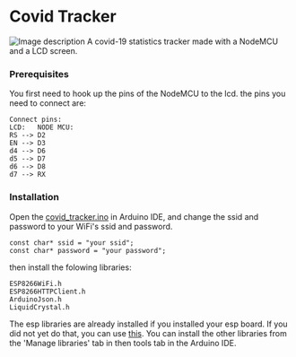 # Covid Tracker
![Image description](https://i.ibb.co/X5tR3qB/20200420-161333.jpg)
A covid-19 statistics tracker made with a NodeMCU and a LCD screen.
### Prerequisites

You first need to hook up the pins of the NodeMCU to the lcd. the pins you need to connect are:
```
Connect pins:
LCD:   NODE MCU:
RS --> D2
EN --> D3
d4 --> D6
d5 --> D7
d6 --> D8
d7 --> RX
```

### Installation
Open the [covid_tracker.ino](https://github.com/maantjemol/Covid_Tracker/blob/master/Covid_Tracker.ino) in Arduino IDE, and change the ssid and password to your WiFi's ssid and password. 

```
const char* ssid = "your ssid";
const char* password = "your password";
```

then install the folowing libraries:
```
ESP8266WiFi.h
ESP8266HTTPClient.h
ArduinoJson.h
LiquidCrystal.h
```
The esp libraries are already installed if you installed your esp board. If you did not yet do that, you can use [this](https://randomnerdtutorials.com/how-to-install-esp8266-board-arduino-ide/). You can install the other libraries from the 'Manage libraries' tab in then tools tab in the Arduino IDE.
